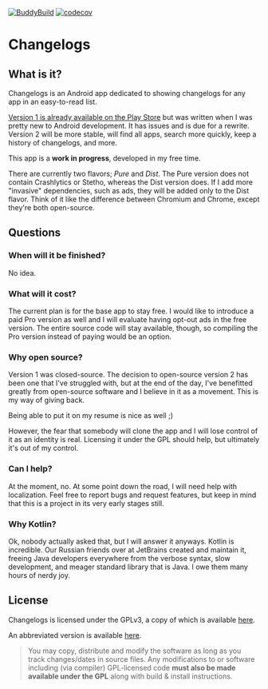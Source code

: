 [![BuddyBuild](https://dashboard.buddybuild.com/api/statusImage?appID=590f293f598da90001a1d73f&branch=master&build=latest)](https://dashboard.buddybuild.com/apps/590f293f598da90001a1d73f/build/latest?branch=master)
[![codecov](https://codecov.io/gh/davidwhitman/changelogs/branch/master/graph/badge.svg)](https://codecov.io/gh/davidwhitman/changelogs)

# Changelogs

## What is it?

Changelogs is an Android app dedicated to showing changelogs for any app in an easy-to-read list. 

[Version 1 is already available on the Play Store](https://play.google.com/store/apps/details?id=com.thunderclouddev.changelogs&hl=en) but was written when I was pretty new to Android development. It has issues and is due for a rewrite. Version 2 will be more stable, will find all apps, search more quickly, keep a history of changelogs, and more. 

This app is a **work in progress**, developed in my free time. 

There are currently two flavors; *Pure* and *Dist*. The Pure version does not contain Crashlytics or Stetho, whereas the Dist version does. If I add more "invasive" dependencies, such as ads, they will be added only to the Dist flavor. Think of it like the difference between Chromium and Chrome, except they're both open-source.

## Questions

### When will it be finished?

No idea.

### What will it cost?

The current plan is for the base app to stay free. I would like to introduce a paid Pro version as well and I will evaluate having opt-out ads in the free version.
The entire source code will stay available, though, so compiling the Pro version instead of paying would be an option.

### Why open source?

Version 1 was closed-source. The decision to open-source version 2 has been one that I've struggled with, but at the end of the day, I've benefitted greatly from open-source software and I believe in it as a movement. This is my way of giving back. 

Being able to put it on my resume is nice as well ;)

However, the fear that somebody will clone the app and I will lose control of it as an identity is real. Licensing it under the GPL should help, but ultimately it's out of my control. 

### Can I help?

At the moment, no. At some point down the road, I will need help with localization.
Feel free to report bugs and request features, but keep in mind that this is a project in its very early stages still. 

### Why Kotlin?

Ok, nobody actually asked that, but I will answer it anyways. Kotlin is incredible. Our Russian friends over at JetBrains created and maintain it, freeing Java developers everywhere from the verbose syntax, slow development, and meager standard library that is Java. I owe them many hours of nerdy joy. 

## License

Changelogs is licensed under the GPLv3, a copy of which is available [here](https://www.gnu.org/licenses/gpl-3.0.txt).

An abbreviated version is available [here](https://tldrlegal.com/license/gnu-general-public-license-v3-(gpl-3)#summary).

>You may copy, distribute and modify the software as long as you track changes/dates in source files. Any modifications to or software including (via compiler) GPL-licensed code **must also be made available under the GPL** along with build & install instructions.
